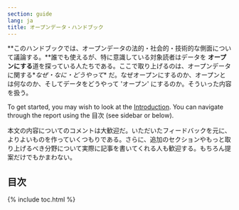 ```yaml
---
section: guide
lang: ja
title: オープンデータ・ハンドブック
---
```


**このハンドブックでは、オープンデータの法的・社会的・技術的な側面について議論する。**誰でも使えるが、特に意識している対象読者はデータを **オープンにする**道を探っている人たちである。ここで取り上げるのは、オープンデータに関する\**なぜ・なに・どうやって*\* だ。なぜオープンにするのか、オープンとは何なのか、そしてデータをどうやって 'オープン' にするのか。そういった内容を扱う。

To get started, you may wish to look at the [Introduction](introduction/). You can navigate through the report using the 目次 (see sidebar or below).

本文の内容についてのコメントは大歓迎だ。いただいたフィードバックを元に、よりよいものを作っていくつもりである。さらに、追加のセクションやもっと取り上げるべき分野について実際に記事を書いてくれる人も歓迎する。もちろん提案だけでもかまわない。

## 目次

{% include toc.html %}
